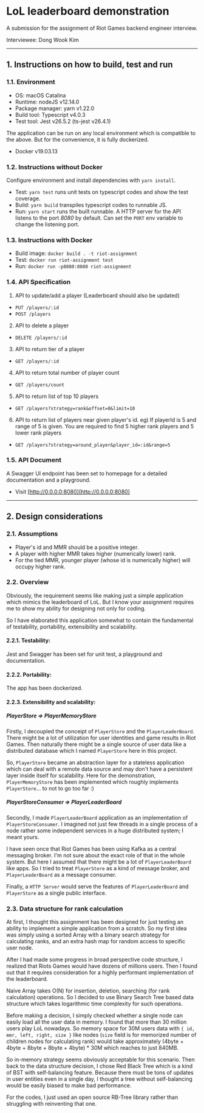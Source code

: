 # LoL leaderboard demonstration

A submission for the assignment of Riot Games backend engineer interview.

Interviewee: Dong Wook Kim 


---


## 1. Instructions on how to build, test and run

### 1.1. Environment

- OS: macOS Catalina
- Runtime: nodeJS v12.14.0
- Package manager: yarn v1.22.0
- Build tool: Typescript v4.0.3
- Test tool: Jest v26.5.2 (ts-jest v26.4.1)

The application can be run on any local environment which is compatible to the above.
But for the convenience, it is fully dockerized.

- Docker v19.03.13



### 1.2. Instructions without Docker
Configure environment and install dependencies with `yarn install`. 

- Test:  `yarn test` runs unit tests on typescript codes and show the test coverage.
- Build: `yarn build` transpiles typescript codes to runnable JS.
- Run:   `yarn start` runs the built runnable. A HTTP server for the API listens to
          the port *8080* by default. Can set the `PORT` env variable to change the listening port.



### 1.3. Instructions with Docker

- Build image: `docker build . -t riot-assignment`
- Test:        `docker run riot-assignment test`
- Run:         `docker run -p8080:8080 riot-assignment`



### 1.4. API Specification

1. API to update/add a player (Leaderboard should also be updated)
- `PUT /players/:id`
- `POST /players`

2. API to delete a player
- `DELETE /players/:id`

3. API to return tier of a player
- `GET /players/:id`

4. API to return total number of player count
- `GET /players/count`

5. API to return list of top 10 players
- `GET /players?strategy=rank&offset=0&limit=10`

6. API to return list of players near given player's id. eg) If playerId is 5 and range of 5 is given.
   You are required to find 5 higher rank players and 5 lower rank players
- `GET /players?strategy=around_player&player_id=:id&range=5`


### 1.5. API Document

A Swagger UI endpoint has been set to homepage for a detailed documentation and a playground.

- Visit [http://0.0.0.0:8080](http://0.0.0.0:8080)

---


## 2. Design considerations

### 2.1. Assumptions
- Player's id and MMR should be a positive integer.
- A player with higher MMR takes higher (numerically lower) rank.
- For the tied MMR, younger player (whose id is numerically higher) will occupy higher rank.


### 2.2. Overview

Obviously, the requirement seems like making just a simple application which mimics the leaderboard of LoL.
But I know your assignment requires me to show my ability for designing not only for coding.

So I have elaborated this application somewhat to contain the fundamental of testability, portability,
extensibility and scalability.


#### 2.2.1. Testability:

Jest and Swagger has been set for unit test, a playground and documentation.


#### 2.2.2. Portability:
 
The app has been dockerized.


#### 2.2.3. Extensibility and scalability:


##### PlayerStore => PlayerMemoryStore

Firstly, I decoupled the conceipt of `PlayerStore` and the `PlayerLeaderBoard`. There might be a lot of utilization
for user identities and game results in Riot Games. Then naturally there might be a single source of user data
like a distributed database which I named `PlayerStore` here in this project.

So, `PlayerStore` became an abstraction layer for a stateless application which can deal with a remote data
source and may don't have a persistent layer inside itself for scalability. Here for the demonstration,
`PlayerMemoryStore` has been implemented which roughly implements `PlayerStore`... to not to go too far :)


##### PlayerStoreConsumer => PlayerLeaderBoard

Secondly, I made `PlayerLeaderBoard` application as an implementation of `PlayerStoreConsumer`. I imagined
not just few threads in a single process of a node rather some independent services in a huge distributed
system; I meant yours.

I have seen once that Riot Games has been using Kafka as a central messaging broker. I'm not sure about
the exact role of that in the whole system. But here I assumed that there might be a lot of `PlayerLeaderBoard`
like apps. So I tried to treat `PlayerStore` as a kind of message broker, and `PlayerLeaderBoard` as a message consumer.

Finally, a `HTTP Server` would serve the features of `PlayerLeaderBoard` and `PlayerStore` as a single public
interface.


### 2.3. Data structure for rank calculation

At first, I thought this assignment has been designed for just testing an ability to implement a simple application
from a scratch. So my first idea was simply using a sorted Array with a binary search strategy for calculating
ranks, and an extra hash map for random access to specific user node.

After I had made some progress in broad perspective code structure, I realized that Riots Games would have dozens
of millions users. Then I found out that it requires consideration for a highly performant implementation of the
leaderboard.

Naive Array takes O(N) for insertion, deletion, searching (for rank calculation) operations. So I decided to use
Binary Search Tree based data structure which takes logarithmic time complexity for such operations.

Before making a decision, I simply checked whether a single node can easily load all the user data in memory.
I found that more than 30 million users play LoL nowadays. So memory space for 30M users data with
`{ id, mmr, left, right, size }` like nodes (`size` field is for memorized number of children nodes for calculating rank)
would take approximately (4byte + 4byte + 8byte + 8byte + 4byte) * 30M which reaches to just 840MB.

So in-memory strategy seems obviously acceptable for this scenario. Then back to the data structure decision,
I chose Red Black Tree which is a kind of BST with self-balancing feature. Because there must be tons of updates
in user entities even in a single day, I thought a tree without self-balancing would be easily biased to make bad
performance.

For the codes, I just used an open source RB-Tree library rather than struggling with reinventing that one.
